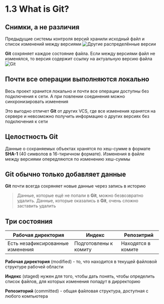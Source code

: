 # 1.3 What is Git?

## **Снимки, а не различия**
Предыдущие системы контроля версий хранили исходный файл и список изменений между версиями
![Другие распределённые версии](https://git-scm.com/book/en/v2/images/deltas.png)

**Git** сохряняет каждое состояние файла. Если между версиями файл не изменялся, то версия содержит ссылку на актуальную версию файла
![Git](https://git-scm.com/book/en/v2/images/snapshots.png)

## **Почти все операции выполняются локально**
Весь проект хранится локально и почти все операции доступны без подключения к сети. А при повлении соединения можно синхронизировать изменения

Это выгодно отличет **Git** от других VCS, где все изменения хранятся на сервере и невозможно получить информацию о других версиях без подключения к сети

## **Целостность Git**
Данные о сохраняемых объектах хранятся по хеш-сумме в формате **SHA-1** (40 символов в 16-тиричном формате). Изменения в файле между версиями опередляются по изменению хеш-суммы

## **Git обычно только добавляет данные**
**Git**  почти всегда сохряняет новые данные через запись в историю

> Данные, которые ещё не попали в **Git**, можно безвозвратно удалить. Данные, которые оказались в **Git**, очень сложно заставить удалить

## **Три состояния**
| Рабочая директория               | Индекс                | Репозитрий         |
| ------------------               | ------                | ----------         |
| Есть незафиксированные изменения | Подготовлены к комиту | Находятся в комите |

**Рабочая директория** (modified) - то, что находится в текущей файловой структуре рабочей области

**Индекс** (staged) нужен для того, чтобы дать понять, чтобы определить список файлов, для которых изменения попадут в дирректорию

**Репозиторий** (committed) - общая файловая структура, доступная с любого компьютера